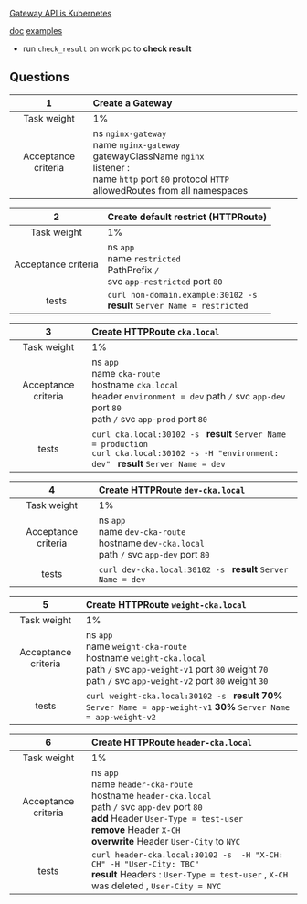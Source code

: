 
[Gateway API is Kubernetes ](https://gateway-api.sigs.k8s.io/#:~:text=Gateway%20API%20is%20an%20interface,to%20instantiate%20and%20its%20configuration.)

[doc](https://docs.nginx.com/nginx-gateway-fabric/how-to/traffic-management/advanced-routing/)
[examples](https://github.com/nginx/nginx-gateway-fabric/tree/main/examples)


- run ``check_result`` on work pc to **check result**

## Questions


|        **1**        | Create a Gateway                                                                                                                                                              |
| :-----------------: |:------------------------------------------------------------------------------------------------------------------------------------------------------------------------------|
|     Task weight     | 1%                                                                                                                                                                            |
| Acceptance criteria | ns `nginx-gateway` <br/> name `nginx-gateway` <br/> gatewayClassName `nginx` <br/> listener : <br/> name `http` port `80` protocol `HTTP`  allowedRoutes from  all namespaces |



|        **2**        | Create default restrict   (HTTPRoute)                                                       |
|:-------------------:|:--------------------------------------------------------------------------------------------|
|     Task weight     | 1%                                                                                          |
| Acceptance criteria | ns `app` <br/> name `restricted` <br/> PathPrefix `/`<br/>  svc `app-restricted`  port `80` |
|        tests        | `curl non-domain.example:30102 -s ` <br/> **result**  `Server Name = restricted`            |


|        **3**        | Create **HTTPRoute** `cka.local`                                                                                                                                                      |
|:-------------------:|:--------------------------------------------------------------------------------------------------------------------------------------------------------------------------------------|
|     Task weight     | 1%                                                                                                                                                                                    |
| Acceptance criteria | ns `app` <br/> name `cka-route` <br/> hostname `cka.local` <br/>  header  `environment = dev` path `/`  svc `app-dev`  port `80`  <br/> path `/`  svc `app-prod`  port `80`           |
|        tests        | `curl cka.local:30102 -s ` **result**   `Server Name = production`   <br/>  `curl cka.local:30102 -s -H "environment: dev" ` **result**  `Server Name = dev`                          |


|        **4**        | Create **HTTPRoute** `dev-cka.local`                                                                         |
|:-------------------:|:-------------------------------------------------------------------------------------------------------------|
|     Task weight     | 1%                                                                                                           |
| Acceptance criteria | ns `app` <br/> name `dev-cka-route` <br/> hostname `dev-cka.local` <br/>  path `/`  svc `app-dev`  port `80` |
|        tests        | `curl dev-cka.local:30102 -s ` **result**   `Server Name = dev`                                              |


|        **5**        | Create **HTTPRoute** `weight-cka.local`                                                                                                                                                          |
|:-------------------:|:-------------------------------------------------------------------------------------------------------------------------------------------------------------------------------------------------|
|     Task weight     | 1%                                                                                                                                                                                               |
| Acceptance criteria | ns `app` <br/> name `weight-cka-route` <br/> hostname `weight-cka.local` <br/>  path `/`  svc `app-weight-v1`  port `80` weight `70` <br/>  path `/`  svc `app-weight-v2`  port `80` weight `30` |
|        tests        | `curl weight-cka.local:30102 -s ` **result**  **70%**  `Server Name = app-weight-v1`   **30%**  `Server Name = app-weight-v2`                                                                    |



|        **6**        | Create **HTTPRoute** `header-cka.local`                                                                                                                                                                                                         |
|:-------------------:|:------------------------------------------------------------------------------------------------------------------------------------------------------------------------------------------------------------------------------------------------|
|     Task weight     | 1%                                                                                                                                                                                                                                              |
| Acceptance criteria | ns `app` <br/> name `header-cka-route` <br/> hostname `header-cka.local` <br/>  path `/`  svc `app-dev`  port `80` <br/> **add** Header `User-Type = test-user` <br/> **remove** Header `X-CH ` <br/> **overwrite** Header `User-City` to `NYC` |
|        tests        | `curl header-cka.local:30102 -s  -H "X-CH: CH" -H "User-City: TBC"  ` <br/>  **result**  Headers :  `User-Type = test-user` ,  `X-CH` was deleted  , `User-City = NYC`                                                                                |

